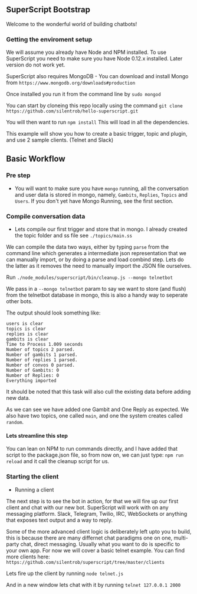 ## SuperScript Bootstrap

Welcome to the wonderful world of building chatbots!


### Getting the enviroment setup

We will assume you already have Node and NPM installed. To use SuperScript you need to make sure you have Node 0.12.x installed. Later version do not work yet.

SuperScript also requires MongoDB - You can download and install Mongo from `https://www.mongodb.org/downloads#production`

Once installed you run it from the command line by `sudo mongod`

You can start by cloneing this repo locally using the command 
`git clone https://github.com/silentrob/hello-superscript.git`

You will then want to run `npm install` This will load in all the dependencies. 

This example will show you how to create a basic trigger, topic and plugin, and use 2 sample clients. (Telnet and Slack)

## Basic Workflow

### Pre step
* You will want to make sure you have `mongo` running, all the conversation and user data is stored in mongo, namely, `Gambits`, `Replies`, `Topics` and `Users`. If you don't yet have Mongo Running, see the first section.

### Compile conversation data
* Lets compile our first trigger and store that in mongo. I already created the topic folder and ss file see `./topics/main.ss` 

We can compile the data two ways, either by typing `parse` from the command line which generates a intermediate json representation that we can manually import, or by doing a parse and load combind step. Lets do the latter as it removes the need to manually import the JSON file ourselves.

Run `./node_modules/superscript/bin/cleanup.js --mongo telnetbot`

We pass in a `--mongo telnetbot` param to say we want to store (and flush) from the telnetbot database in mongo, this is also a handy way to seperate other bots.

The output should look something like:
```
users is clear
topics is clear
replies is clear
gambits is clear
Time to Process 1.009 seconds
Number of topics 2 parsed.
Number of gambits 1 parsed.
Number of replies 1 parsed.
Number of convos 0 parsed.
Number of Gambits: 0
Number of Replies: 0
Everything imported
```

It should be noted that this task will also cull the existing data before adding new data.

As we can see we have added one Gambit and One Reply as expected. We also have two topics, one called `main`, and one the system creates called `random`.

#### Lets streamline this step
You can lean on NPM to run commands directly, and I have added that script to the package.json file, so from now on, we can just type: `npm run reload` and it call the cleanup script for us.

### Starting the client
* Running a client

The next step is to see the bot in action, for that we will fire up our first client and chat with our new bot. SuperScript will work with on any messaging platform. Slack, Telegram, Twilio, IRC, WebSockets or anything that exposes text output and a way to reply.

Some of the more advanced client logic is deliberately left upto you to build, this is because there are many differnet chat paradigms one on one, multi-party chat, direct messaging. Usually what you want to do is specific to your own app. For now we will cover a basic telnet example. You can find more clients here: `https://github.com/silentrob/superscript/tree/master/clients`

Lets fire up the client by running `node telnet.js`

And in a new window lets chat with it by running `telnet 127.0.0.1 2000`


